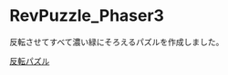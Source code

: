 # RevPuzzle_Phaser3
反転させてすべて濃い緑にそろえるパズルを作成しました。

[反転パズル](https://kouheyHEY.github.io/RevPuzzle_Phaser3/)
